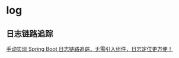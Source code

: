 # log

## 日志链路追踪

[手动实现 Spring Boot 日志链路追踪，无需引入组件，日志定位更方便！](https://mp.weixin.qq.com/s/JerVwf0zlcalA28WTof63g)
